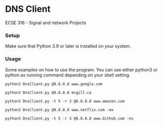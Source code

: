 # DNS Client
 ECSE 316 - Signal and network Projects
### Setup
Make sure that Python 3.9 or later is installed on your system.

### Usage
Some examples on how to use the program.
You can use either python3 or python as running command depending on your shell setting.

```
python3 DnsClient.py @8.8.8.8 www.google.com
```

```
python3 DnsClient.py @8.8.8.8 mcgill.ca
```

```
python3 DnsClient.py -t 5 -r 3 @8.8.8.8 www.amazon.com
```

```
python3 DnsClient.py @8.8.8.8 www.netflix.com -mx
```

```
python3 DnsClient.py -t 5 -r 3 @8.8.8.8 www.Github.com -ns
```